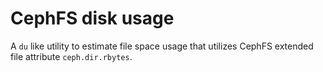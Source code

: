 # CephFS disk usage

A `du` like utility to estimate file space usage that utilizes CephFS extended file attribute `ceph.dir.rbytes`.

